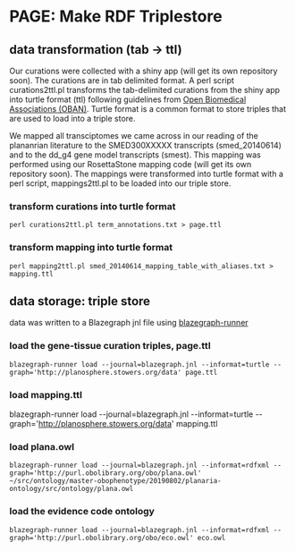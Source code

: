 # PAGE: Make RDF Triplestore

## data transformation (tab -> ttl)

Our curations were collected with a shiny app (will get its own repository soon). The curations are in tab delimited format. A perl script curations2ttl.pl transforms the tab-delimited curations from the shiny app into turtle format (ttl) following guidelines from [Open Biomedical Associations (OBAN)](https://github.com/EBISPOT/OBAN). Turtle format is a common format to store triples that are used to load into a triple store.

We mapped all transciptomes we came across in our reading of the plananrian literature to the SMED300XXXXX transcripts (smed_20140614) and to the dd_g4 gene model transcripts (smest). This mapping was performed using our RosettaStone mapping code (will get its own repository soon). The mappings were transformed into turtle format with a perl script, mappings2ttl.pl to be loaded into our triple store.

### transform curations into turtle format
```
perl curations2ttl.pl term_annotations.txt > page.ttl 
```

### transform mapping into turtle format
```
perl mapping2ttl.pl smed_20140614_mapping_table_with_aliases.txt > mapping.ttl 
```

## data storage: triple store
data was written to a Blazegraph jnl file using [blazegraph-runner](https://github.com/balhoff/blazegraph-runner)

### load the gene-tissue curation triples, page.ttl
```
blazegraph-runner load --journal=blazegraph.jnl --informat=turtle --graph='http://planosphere.stowers.org/data' page.ttl
```

### load mapping.ttl
blazegraph-runner load --journal=blazegraph.jnl --informat=turtle --graph='http://planosphere.stowers.org/data' mapping.ttl

### load plana.owl
```
blazegraph-runner load --journal=blazegraph.jnl --informat=rdfxml --graph='http://purl.obolibrary.org/obo/plana.owl' ~/src/ontology/master-obophenotype/20190802/planaria-ontology/src/ontology/plana.owl
```

### load the evidence code ontology
```
blazegraph-runner load --journal=blazegraph.jnl --informat=rdfxml --graph='http://purl.obolibrary.org/obo/eco.owl' eco.owl
```
